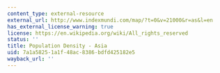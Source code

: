```yaml
---
content_type: external-resource
external_url: http://www.indexmundi.com/map/?t=0&v=21000&r=as&l=en
has_external_license_warning: true
license: https://en.wikipedia.org/wiki/All_rights_reserved
status: ''
title: Population Density - Asia
uid: 7a1a5825-1a1f-48ac-8386-bdfd425182e5
wayback_url: ''
---
```

